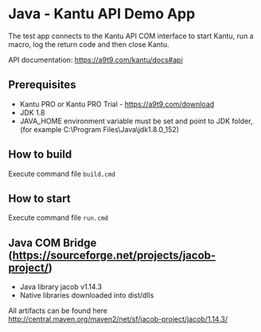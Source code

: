 <h1>Java - Kantu API Demo App</h1>

The test app connects to the Kantu API COM interface to start Kantu, run a macro,
log the return code and then close Kantu. 

API documentation: https://a9t9.com/kantu/docs#api

## Prerequisites
- Kantu PRO or Kantu PRO Trial - https://a9t9.com/download
- JDK 1.8
- JAVA_HOME environment variable must be set and point to JDK folder, 
  (for example C:\Program Files\Java\jdk1.8.0_152)


## How to build
Execute command file `build.cmd`

## How to start
Execute command file `run.cmd` 

## Java COM Bridge (https://sourceforge.net/projects/jacob-project/)
* Java library jacob v1.14.3
* Native libraries downloaded into dist/dlls

All artifacts can be found here http://central.maven.org/maven2/net/sf/jacob-project/jacob/1.14.3/
